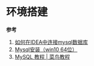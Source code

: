 # 环境搭建



**参考**

1. [如何在IDEA中连接mysql数据库](https://blog.csdn.net/alexwym/article/details/82720540)
2. [Mysql安装（win10 64位）](https://www.cnblogs.com/zichuan/p/9198831.html)
3. [MySQL 教程 | 菜鸟教程](https://www.runoob.com/mysql/mysql-tutorial.html)

